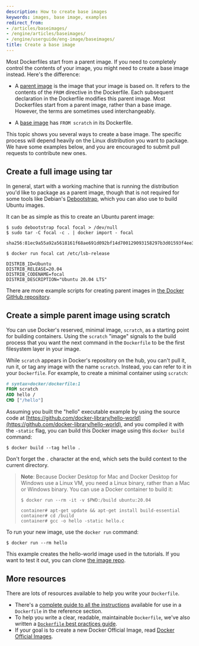 ```yaml
---
description: How to create base images
keywords: images, base image, examples
redirect_from:
- /articles/baseimages/
- /engine/articles/baseimages/
- /engine/userguide/eng-image/baseimages/
title: Create a base image
---
```


Most Dockerfiles start from a parent image. If you need to completely control
the contents of your image, you might need to create a base image instead.
Here's the difference:

- A [parent image](../../glossary.md#parent-image) is the image that your
  image is based on. It refers to the contents of the `FROM` directive in the
  Dockerfile. Each subsequent declaration in the Dockerfile modifies this parent
  image. Most Dockerfiles start from a parent image, rather than a base image.
  However, the terms are sometimes used interchangeably.

- A [base image](../../glossary.md#base-image) has `FROM scratch` in its Dockerfile.

This topic shows you several ways to create a base image. The specific process
will depend heavily on the Linux distribution you want to package. We have some
examples below, and you are encouraged to submit pull requests to contribute new
ones.

## Create a full image using tar

In general, start with a working machine that is running
the distribution you'd like to package as a parent image, though that is
not required for some tools like Debian's
[Debootstrap](https://wiki.debian.org/Debootstrap), which you can also
use to build Ubuntu images.

It can be as simple as this to create an Ubuntu parent image:

    $ sudo debootstrap focal focal > /dev/null
    $ sudo tar -C focal -c . | docker import - focal

    sha256:81ec9a55a92a5618161f68ae691d092bf14d700129093158297b3d01593f4ee3

    $ docker run focal cat /etc/lsb-release

    DISTRIB_ID=Ubuntu
    DISTRIB_RELEASE=20.04
    DISTRIB_CODENAME=focal
    DISTRIB_DESCRIPTION="Ubuntu 20.04 LTS"

There are more example scripts for creating parent images in [the Docker
GitHub repository](https://github.com/docker/docker/blob/master/contrib).

## Create a simple parent image using scratch

You can use Docker's reserved, minimal image, `scratch`, as a starting point for
building containers. Using the `scratch` "image" signals to the build process
that you want the next command in the `Dockerfile` to be the first filesystem
layer in your image.

While `scratch` appears in Docker's repository on the hub, you can't pull it,
run it, or tag any image with the name `scratch`. Instead, you can refer to it
in your `Dockerfile`. For example, to create a minimal container using
`scratch`:

```dockerfile
# syntax=docker/dockerfile:1
FROM scratch
ADD hello /
CMD ["/hello"]
```

Assuming you built the "hello" executable example by using the source code at
[https://github.com/docker-library/hello-world](https://github.com/docker-library/hello-world),
and you compiled it with the `-static` flag, you can build this Docker
image using this `docker build` command:

```console
$ docker build --tag hello .
```

Don't forget the `.` character at the end, which sets the build context to the
current directory.

> **Note**: Because Docker Desktop for Mac and Docker Desktop for Windows use a Linux VM,
> you need a Linux binary, rather than a Mac or Windows binary.
> You can use a Docker container to build it:
>
> ```console
> $ docker run --rm -it -v $PWD:/build ubuntu:20.04
>
> container# apt-get update && apt-get install build-essential
> container# cd /build
> container# gcc -o hello -static hello.c
> ```

To run your new image, use the `docker run` command:

```console
$ docker run --rm hello
```

This example creates the hello-world image used in the tutorials.
If you want to test it out, you can clone
[the image repo](https://github.com/docker-library/hello-world).

## More resources

There are lots of resources available to help you write your `Dockerfile`.

* There's a [complete guide to all the instructions](../../engine/reference/builder.md) available for use in a `Dockerfile` in the reference section.
* To help you write a clear, readable, maintainable `Dockerfile`, we've also
written a [`Dockerfile` best practices guide](dockerfile_best-practices.md).
* If your goal is to create a new Docker Official Image, read [Docker Official Images](../../docker-hub/official_images.md).
